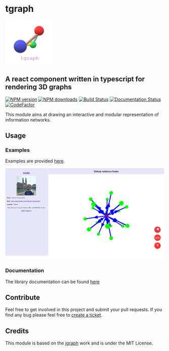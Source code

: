 # tgraph

<img src="ressources/tgraphLogo.png" width="150">

## A react component written in typescript for rendering 3D graphs

[![NPM version][npm-image]][npm-url]
[![NPM downloads][npm-downloads]][npm-url]
[![Build Status][build-action-image]][build-action-url]
[![Documentation Status][doc-action-image]][doc-action-url]
[![CodeFactor][codefactor-image]][codefactor-url]

This module aims at drawing an interactive and modular representation of information networks.

## Usage

### Examples

Examples are provided [here][examples-source-code].

[![Example graph screenshot][github-graph-example-screenshot]][github-graph-example]

### Documentation

The library documentation can be found [here][documentation]


## Contribute

Feel free to get involved in this project and submit your pull requests. If you find any bug please feel free to [create a ticket][create-ticket].

## Credits

This module is based on the [jgraph][jgraph] work and is under the MIT License.


[jgraph]: https://github.com/patrickfuller/jgraph

[npm-image]: https://img.shields.io/npm/v/tgraph.svg
[npm-downloads]: https://img.shields.io/npm/dt/tgraph.svg
[npm-url]: https://www.npmjs.com/package/tgraph
[build-action-url]: https://github.com/intv0id/tgraph/actions?query=workflow%3A%22Build%22
[build-action-image]: https://github.com/intv0id/tgraph/workflows/Build/badge.svg
[doc-action-url]: https://github.com/intv0id/tgraph/actions?query=workflow%3A%22Documentation%22
[doc-action-image]: https://github.com/intv0id/tgraph/workflows/Documentation/badge.svg
[codefactor-url]: https://www.codefactor.io/repository/github/intv0id/tgraph
[codefactor-image]: https://www.codefactor.io/repository/github/intv0id/tgraph/badge

[create-ticket]: https://github.com/intv0id/tgraph/issues/new
[documentation]: https://intv0id.github.io/tgraph/
[examples-source-code]: https://github.com/intv0id/tgraph/tree/master/examples
[github-graph-example]: https://intv0id.github.io/tgraph/examples/github.html
[github-graph-example-screenshot]: examples/images/GithubFollowersGraph.png

